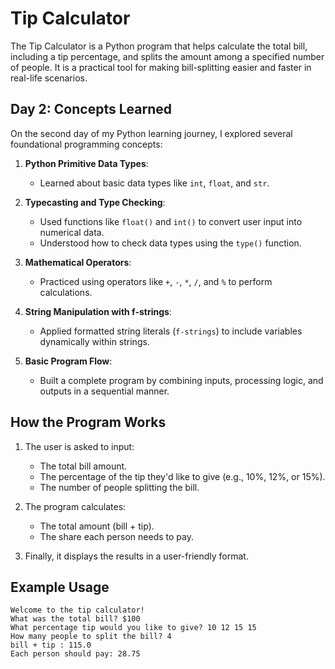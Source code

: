 # Tip Calculator

The Tip Calculator is a Python program that helps calculate the total bill, including a tip percentage, and splits the amount among a specified number of people. It is a practical tool for making bill-splitting easier and faster in real-life scenarios.

## Day 2: Concepts Learned

On the second day of my Python learning journey, I explored several foundational programming concepts:

1. **Python Primitive Data Types**:
   - Learned about basic data types like `int`, `float`, and `str`.

2. **Typecasting and Type Checking**:
   - Used functions like `float()` and `int()` to convert user input into numerical data.
   - Understood how to check data types using the `type()` function.

3. **Mathematical Operators**:
   - Practiced using operators like `+`, `-`, `*`, `/`, and `%` to perform calculations.

4. **String Manipulation with f-strings**:
   - Applied formatted string literals (`f-strings`) to include variables dynamically within strings.

5. **Basic Program Flow**:
   - Built a complete program by combining inputs, processing logic, and outputs in a sequential manner.

## How the Program Works

1. The user is asked to input:
   - The total bill amount.
   - The percentage of the tip they'd like to give (e.g., 10%, 12%, or 15%).
   - The number of people splitting the bill.

2. The program calculates:
   - The total amount (bill + tip).
   - The share each person needs to pay.

3. Finally, it displays the results in a user-friendly format.

## Example Usage

```plaintext
Welcome to the tip calculator!
What was the total bill? $100
What percentage tip would you like to give? 10 12 15 15
How many people to split the bill? 4
bill + tip : 115.0
Each person should pay: 28.75

